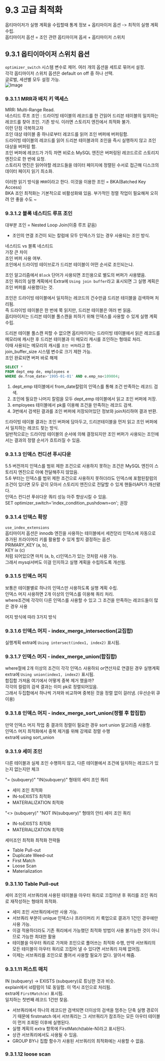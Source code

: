 # 9.3 고급 최적화
옵티마이저가 실행 계획을 수립할때 통계 정보 + 옵티마이저 옵션 -> 최적의 실행 계획 수립.  
옵티마이저 옵션 = 조인 관련 옵티마이져 옵셔 + 옵티마이저 스위치

## 9.3.1 옵티이마이저 스위치 옵션
`optimizer_switch` 시스템 변수로 제어. 여러 개의 옵션을 세트로 묶어서 설정.  
각각 옵티마이저 스위치 옵션은 default on off 중 하나 선택.  
글로벌, 세션별 모두 설정 가능.  
![Image](https://github.com/user-attachments/assets/e52f6703-a8b7-4987-aa5c-ceaf64e1c824)

### 9.3.1.1 MRR과 배치 키 액세스
MRR: Multi-Range Read.  
네스티드 루프 조인 : 드라이빙 테이블의 레코드를 한 건읽어 드리븐 테이블의 일치하는 레코드를 찾아 조인. 기존 방식. 이러면 스토리지 엔진에서 최적화 불가.  
이런 단점 극복하고자  
조인 대상 테이블 중 하나로부터 레코드를 읽어 조인 버퍼에 버퍼링함.  
드라이빙 테이블의 레코드를 읽어 드리븐 테이블과의 조인을 즉시 실행하지 않고 조인 대상을 버퍼링 함.  
조인 버퍼에 레코드가 가득 차면 비로소 MySQL 엔진은 버퍼링된 레코드르르 스토리지 엔진으로 한 번에 요청.  
스토리지 엔진은 읽어야할 레코드들을 데이터 페이지에 정렬된 수서로 접근해 디스크의 데이터 페이지 읽기 최소화.  

이러한 읽기 방식을 `MRR`이라고 한다. 이것을 이용한 조인 = BKA(Batched Key Access)  
BKA 조인 최적화는 기본적으로 비활성화돼 있음. 부가적인 정렬 작업이 필요해져 오히려 안 좋을 수도 ~  

### 9.3.1.2 블록 네스티드 루프 조인
대부분 조인 = Nested Loop Join(이중 루프 같음)  
- 조인의 연결 조건이 되는 칼럼에 모두 인덱스가 있는 경우 사용되는 조인 방식.  

네스티드 vs 블록 네스티드  
가장 큰 차이  
조인 버퍼 사용 여부.  
조인에서 드라이빙 테이브로가 드리븐 테이블이 어떤 순서로 조인되는냐.  

조인 알고리즘에서 `Block` 단어가 사용되면 조인용으로 별도의 버퍼가 사용됐음.  
조인 쿼리의 실행 계획에서 Extra에 `Using join buffer`라고 표시되면 그 실행 계획은 조인 버퍼를 사용했다는 것.  

조인은 드라이빙 테이블에서 일치하는 레코드의 건수만큼 드리븐 테이블을 검색하며 처리됨.  
즉 드라이빙 테이블은 한 번에 쭉 읽지만, 드리븐 테이블은 여러 번 읽음.  
옵티마이저는 드리븐 테이블 풀스캔을 피하기 위해 인덱스를 사용할 수 있게 실행 계획 수립.  

드리븐 테이블 풀스캔 피할 수 없으면 옵티마이저는 드라이빙 테이블에서 읽은 레코드를 메모리에 캐시한 후 드리븐 테이블과 이 메모리 캐시를 조인하는 형태로 처리.  
이때 사용되는 메모리의 캐시를 `조인 버퍼`라고 함.  
join_buffer_size 시스템 변수로 크기 제한 가능.  
조인 완료되면 버퍼 바로 해제  

```sql
SELECT * 
FROM dept_emp de, employees e 
WHERE de.from_date>'1995-01-01' AND e.emp_no<109004;
```
1. dept_emp 테이블에서 from_date칼럼의 인덱스를 통해 조건 만족하는 레코드 검색.
2. 조인에 필요한 나머지 칼럼을 모두 dept_emp 테이블에서 읽고 조인 버퍼에 저장.
3. employees 테이블에서 pk를 이용해 조건을 만족하는 레코드 검색.  
4. 3번에서 검색된 결과를 조인 버퍼에 저장되어있던 정보와 join처리하여 결과 반환.  

드라이빙 테이블 결과는 조인 버퍼에 담아두고, 드리븐테이블을 먼저 읽고 조인 버퍼에서 일치하는 레코드 찾는 방식.  
일반적으로는 드라이빙 테이블의 순서에 의해 결정되지만 조인 버퍼가 사용되는 조인에서는 결과의 정렬 순서가 흐트러질 수 있음.  
 
### 9.3.1.3 인덱스 컨디션 푸시다운
5.5 버전까지 인덱스를 범위 제한 조건으로 사용하지 못하는 조건은 MySQL 엔진이 스토리지 엔진으로 아예 전달해주지 않았음.  
5.6 부터는 인덱스를 범위 제한 조건으로 사용하지 못하더라도 인덱스에 포함된칼럼의 조건이 있다면 모두 같이 모아서 스토리지 엔진으로 전달할 수 있게 핸들러API가 개선됐다.  
인덱스 컨디션 푸쉬다운 쿼리 성능 아주 향상시킬 수 있음.  
SET optimizer_switch='index_condition_pushdown=on'; 권장  

### 9.3.1.4 인덱스 확장
`use_index_extensions`  
옵티마이저 옵션은 innodb 엔진을 사용하는 테이블에서 세컨덛리 인덱스에 자동으로 추가된 프라이머리 키를 활용할 수 있게 할지 결정하는 옵션.  
PRIMARY_KEY (a, b),  
KEY ix (c)  
처럼 되어있으면 마치 (a, b, c)인덱스가 있는 것처럼 사용 가능.  
그래서 mysql서버도 이걸 인지하고 실행 계획을 수립하도록 개선됨.  

### 9.3.1.5 인덱스 머지
보통은 테이블별로 하나의 인덱스만 사용하도록 실행 계획 수립.  
인덱스 머지 사용하면 2개 이상의 인덱스를 이용해 쿼리 처리.  
where조건에 각각이 다른 인덱스를 사용할 수 있고 그 조건을 만족하는 레코드들이 많은 경우 사용  

머지 방식에 따라 3가지 방식  

### 9.3.1.6 인덱스 머지 - index_merge_intersection(교집합)
실행계획 extra에 `Using intersect(index1, index2)` 표시됨.  

### 9.3.1.7 인덱스 머지 - index_merge_union(합집합)
where절에 2개 이상의 조건이 각각 인덱스 사용하되 or연산자로 연결된 경우
실행계획 extra에 `Using union(index1, index2)` 표시됨.  
합집합 가져옴 여기에서 어떻게 중복 제거 했을까?  
각각의 컬럼의 검색 결과는 이미 pk로 정렬되어있음.  
그래서 두집합에서 하나씩 가져와 비교하며 중복된 것을 정렬 없이 걸러냄.  (우선순위 큐 이용)  

### 9.3.1.8 인덱스 머지 - index_merge_sort_union(정렬 후 합집합)
만약 인덱스 머지 작업 중 결과의 정렬이 필요한 경우 sort union 알고리즘 사용함.  
인덱스 머지 최적화에서 중복 제거를 위해 강제로 정렬 수행  
extra에 using sort_union  

### 9.3.1.9 세미 조인
다른 테이블과 실제 조인 수행하지 않고, 다른 테이블에서 조건에 일치하는 레코드가 있는지 없는지만 체크  

"= (subquery)" "IN(subquery)" 형태의 세미 조인 쿼리
- 세미 조인 최적화
- IN-toEXISTS 최적화
- MATERIALIZATION 최적화

"<> (subquery)" "NOT IN(subquery)" 형태의 안티 세미 조인 쿼리
- IN-toEXISTS 최적화
- MATERIALIZATION 최적화

세미조인 최적화 최적화 전략들
- Table Pull-out
- Duplicate Weed-out
- First Match
- Loose Scan
- Materialization

### 9.3.1.10 Table Pull-out
세미 조인의 서브쿼리에 사용된 테이블을 아우터 쿼리로 끄집어낸 후 쿼리를 조인 쿼리로 재작성하는 형태의 최적화.  
- 세미 조인 서브쿼리에서만 사용 가능.
- 서브쿼리 부분이 unique 인덱스나 프라이머리 키 룩업으로 결과가 1건인 경우에만 사용 가능.
- 이걸 적용하더라도 기존 쿼리에서 가능했던 최적화 방법이 사용 불가능한 것이 아니므로 가능한 최대한 활용
- 테이블을 아우터 쿼리로 가져와 조인으로 풀어쓰는 최적화 수행, 만약 서브쿼리의 모든 테이블이 아우터 쿼리로 끄집어 낼 수 있다면 서브쿼리 자체 없어짐.
- 이제는 서브쿼리를 조인으로 풀어서 사용할 필요가 없다. 알아서 해줌.

### 9.3.1.11 퍼스트 매치
IN (subquery) -> EXISTS (subquery)로 튜닝한 것과 비슷.  
explain에서 id칼럼이 1로 동일함. 이 역시 조인으로 처리됨.  
extra에 `FirstMatch(e)` 표시됨.  
일치하는 첫번째 레코드 1건만 찾음.  
- 서브쿼리에서 하나의 레코드만 검색되면 더이상의 검색을 멈추는 단축 실행 경로이기 때문에 firstmatch 에서 서브쿼리는 그 서브쿼리가 참조하는 모든 아우터 테이블이 먼저 조회된 이후에 실행된다. 
- 실행 계획의 extra 항목에 FirstMatch(table-N)라고 표시된다.
- 상관 서브쿼리에서도 사용될 수 있음.
- GROUP BY나 집합 함수가 사용된 서브쿼리의 최적화에는 사용할 수 없음.

### 9.3.1.12 loose scan






